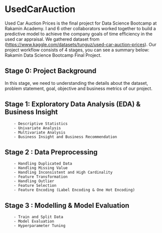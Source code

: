 # UsedCarAuction

Used Car Auction Prices is the final project for Data Science Bootcamp at Rakamin Academy. I and 6 other collaborators worked together to build a predictive model to achieve the company goals of time efficiency in the used car appraisal. We gathered dataset from (https://www.kaggle.com/datasets/tunguz/used-car-auction-prices). Our project workflow consists of 4 stages, you can see a summary below: Rakamin Data Science Bootcamp Final Project.

## Stage 0: Project Background
   In this stage, we need to understanding the details about the dataset, problem statement, goal, objective and business metrics of our project.

## Stage 1: Exploratory Data Analysis (EDA) & Business Insight
        - Descriptive Statistics
        - Univariate Analysis
        - Multivariate Analysis
        - Business Insight and Business Recommendation

## Stage 2 : Data Preprocessing
        - Handling Duplicated Data
        - Handling Missing Value
        - Handling Inconsistent and High Cardinality
        - Feature Transformation
        - Handling Outlier
        - Feature Selection
        - Feature Encoding (Label Encoding & One Hot Encoding)

## Stage 3 : Modelling & Model Evaluation
        - Train and Split Data
        - Model Evaluation
        - Hyperparameter Tuning
